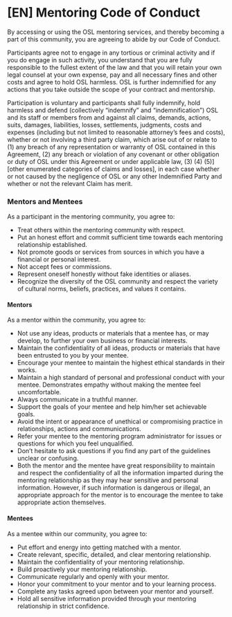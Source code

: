 # [EN] Mentoring Code of Conduct

By accessing or using the OSL mentoring services, and thereby becoming a part of this community, you are agreeing to abide by our Code of Conduct.  

Participants agree not to engage in any tortious or criminal activity and if you do engage in such activity, you understand that you are fully responsible to the fullest extent of the law and that you will retain your own legal counsel at your own expense, pay and all necessary fines and other costs and agree to hold OSL harmless. OSL is further indemnified for any actions that you take outside the scope of your contract and mentorship.

Participation is voluntary and participants shall fully indemnify, hold harmless and defend (collectively “indemnify” and “indemnification”) OSL and its staff or members from and against all claims, demands, actions, suits, damages, liabilities, losses, settlements, judgments, costs and expenses (including but not limited to reasonable attorney’s fees and costs), whether or not involving a third party claim, which arise out of or relate to (1) any breach of any representation or warranty of OSL contained in this Agreement, (2) any breach or violation of any covenant or other obligation or duty of OSL under this Agreement or under applicable law, (3) (4) (5)] [other enumerated categories of claims and losses], in each case whether or not caused by the negligence of OSL or any other Indemnified Party and whether or not the relevant Claim has merit.

### Mentors and Mentees

As a participant in the mentoring community, you agree to:

  * Treat others within the mentoring community with respect.
  * Put an honest effort and commit sufficient time towards each mentoring relationship established.
  * Not promote goods or services from sources in which you have a financial or personal interest.
  * Not accept fees or commissions.
  * Represent oneself honestly without fake identities or aliases.
  * Recognize the diversity of the OSL community and respect the variety of cultural norms, beliefs, practices, and values it contains.

#### Mentors

As a mentor within the community, you agree to:

  * Not use any ideas, products or materials that a mentee has, or may develop, to further your own business or financial interests.
  * Maintain the confidentiality of all ideas, products or materials that have been entrusted to you by your mentee.
  * Encourage your mentee to maintain the highest ethical standards in their works.
  * Maintain a high standard of personal and professional conduct with your mentee. Demonstrates empathy without making the mentee feel uncomfortable.
  * Always communicate in a truthful manner.
  * Support the goals of your mentee and help him/her set achievable goals.
  * Avoid the intent or appearance of unethical or compromising practice in relationships, actions and communications.
  * Refer your mentee to the mentoring program administrator for issues or questions for which you feel unqualified.
  * Don’t hesitate to ask questions if you find any part of the guidelines unclear or confusing.
  * Both the mentor and the mentee have great responsibility to maintain and respect the confidentiality of all the information imparted during the mentoring relationship as they may hear sensitive and personal information. However, if such information is dangerous or illegal, an appropriate approach for the mentor is to encourage the mentee to take appropriate action themselves.

#### Mentees

As a mentee within our community, you agree to:

  * Put effort and energy into getting matched with a mentor.
  * Create relevant, specific, detailed, and clear mentoring relationship.
  * Maintain the confidentiality of your mentoring relationship.
  * Build proactively your mentoring relationship.
  * Communicate regularly and openly with your mentor.
  * Honor your commitment to your mentor and to your learning process.
  * Complete any tasks agreed upon between your mentor and yourself.
  * Hold all sensitive information provided through your mentoring relationship in strict confidence.
